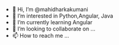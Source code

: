 - 👋 Hi, I’m @mahidharkakumani
- 👀 I’m interested in Python,Angular, Java
- 🌱 I’m currently learning Angular
- 💞️ I’m looking to collaborate on ...
- 📫 How to reach me ...

<!---
mahidharkakumani/mahidharkakumani is a ✨ special ✨ repository because its `README.md` (this file) appears on your GitHub profile.
You can click the Preview link to take a look at your changes.
--->
